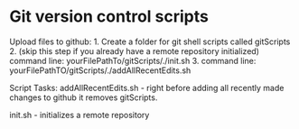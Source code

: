 # Git version control scripts

Upload files to github:
	1. Create a folder for git shell scripts called gitScripts
	2. (skip this step if you already have a remote repository initialized) command line: yourFilePathTo/gitScripts/./init.sh
	3. command line: yourFilePathTO/gitScripts/./addAllRecentEdits.sh



Script Tasks:
addAllRecentEdits.sh - right before adding all recently made changes to github
		       it removes gitScripts.

init.sh		     - initializes a remote repository
